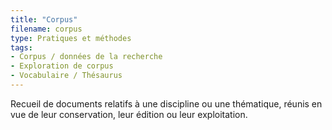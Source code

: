 ```yaml
---
title: "Corpus"
filename: corpus
type: Pratiques et méthodes
tags:
- Corpus / données de la recherche
- Exploration de corpus
- Vocabulaire / Thésaurus
---
```


Recueil de documents relatifs à une discipline ou une thématique, réunis en vue de leur conservation, leur édition ou leur exploitation.

